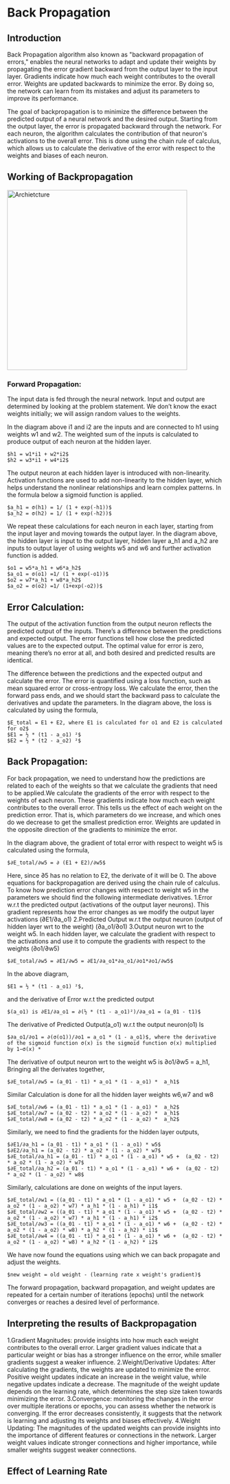# Back Propagation 

## Introduction

Back Propagation algorithm also known as "backward propagation of errors," enables the neural networks to adapt and update their weights by propagating the error gradient backward from the output layer to the input layer. Gradients indicate how much each weight contributes to the overall error. Weights are updated backwards to minimize the error.  By doing so, the network can learn from its mistakes and adjust its parameters to improve its performance.

The goal of backpropagation is to minimize the difference between the predicted output of a neural network and the desired output. Starting from the output layer, the error is propagated backward through the network. For each neuron, the algorithm calculates the contribution of that neuron's activations to the overall error. This is done using the chain rule of calculus, which allows us to calculate the derivative of the error with respect to the weights and biases of each neuron.

## Working of Backpropagation
<img width="419" alt="Archietcture" src="https://github.com/prarthanats/ERA/assets/32382676/91b602be-fdd8-4b9d-b481-a3d2bf30e614">

### Forward Propagation: 
The input data is fed through the neural network. Input and output are determined by looking at the problem statement. We don’t know the exact weights initially; we will assign random values to the weights. 

In the diagram above i1 and i2 are the inputs and are connected to h1 using weights w1 and w2. The weighted sum of the inputs is calculated to produce output of each neuron at the hidden layer.

	$h1 = w1*i1 + w2*i2$
	$h2 = w3*i1 + w4*i2$

The output neuron at each hidden layer is introduced with non-linearity. Activation functions are used to add non-linearity to the hidden layer, which helps understand the nonlinear relationships and learn complex patterns. In the formula below a sigmoid function is applied.

	$a_h1 = σ(h1) = 1/ (1 + exp(-h1))$
	$a_h2 = σ(h2) = 1/ (1 + exp(-h2))$

We repeat these calculations for each neuron in each layer, starting from the input layer and moving towards the output layer. In the diagram above, the hidden layer is input to the output layer, hidden layer a_h1 and a_h2 are inputs to output layer o1 using weights w5 and w6 and further activation function is added.
	
	$o1 = w5*a_h1 + w6*a_h2$
	$a_o1 = σ(o1) =1/ (1 + exp(-o1))$
	$o2 = w7*a_h1 + w8*a_h2$
	$a_o2 = σ(o2) =1/ (1+exp(-o2))$
	
## Error Calculation:
The output of the activation function from the output neuron reflects the predicted output of the inputs.  There’s a difference between the predictions and expected output. The error functions tell how close the predicted values are to the expected output. The optimal value for error is zero, meaning there’s no error at all, and both desired and predicted results are identical.

The difference between the predictions and the expected output and calculate the error. The error is quantified using a loss function, such as mean squared error or cross-entropy loss. We calculate the error, then the forward pass ends, and we should start the backward pass to calculate the derivatives and update the parameters. In the diagram above, the loss is calculated by using the formula,
	
	$E_total = E1 + E2, where E1 is calculated for o1 and E2 is calculated for o2$
	$E1 = ½ * (t1 - a_o1) ²$
	$E2 = ½ * (t2 - a_o2) ²$

## Back Propagation:
For back propagation, we need to understand how the predictions are related to each of the weights so that we calculate the gradients that need to be applied.We calculate the gradients of the error with respect to the weights of each neuron. These gradients indicate how much each weight contributes to the overall error. This tells us the effect of each weight on the prediction error. That is, which parameters do we increase, and which ones do we decrease to get the smallest prediction error. Weights are updated in the opposite direction of the gradients to minimize the error.

In the diagram above, the gradient of total error with respect to weight w5 is calculated using the formula, 

	$∂E_total/∂w5 = ∂ (E1 + E2)/∂w5$
	
Here, since ∂5 has no relation to E2, the derivate of it will be 0. The above equations for backpropagation are derived using the chain rule of calculus.  To know how prediction error changes with respect to weight w5 in the parameters we should find the following intermediate derivatives.
1.Error w.r.t the predicted output (activations of the output layer neurons). This gradient represents how the error changes as we modify the output layer activations (∂E1/∂a_o1)
2.Predicted Output w.r.t the output neuron (output of hidden layer wrt to the weight) (∂a_o1/∂o1)
3.Output neuron wrt to the weight w5. In each hidden layer, we calculate the gradient with respect to the activations and use it to compute the gradients with respect to the weights (∂o1/∂w5)

	$∂E_total/∂w5 = ∂E1/∂w5 = ∂E1/∂a_o1*∂a_o1/∂o1*∂o1/∂w5$

In the above diagram,
	
	$E1 = ½ * (t1 - a_o1) ²$, 
	
and the derivative of Error w.r.t the predicted output 
	
	$(a_o1) is ∂E1/∂a_o1 = ∂(½ * (t1 - a_o1)²)/∂a_o1 = (a_01 - t1)$

The derivative of Predicted Output(a_o1) w.r.t the output neuron(o1) Is 

	$∂a_o1/∂o1 = ∂(σ(o1))/∂o1 = a_o1 * (1 - a_o1)$, where the derivative of the sigmoid function σ(x) is the sigmoid function σ(x) multiplied by 1−σ(x) *

The derivative of output neuron wrt to the weight w5 is ∂o1/∂w5 = a_h1, Bringing all the derivates together,

	$∂E_total/∂w5 = (a_01 - t1) * a_o1 * (1 - a_o1) *  a_h1$

Similar Calculation is done for all the hidden layer weights w6,w7 and w8
	
	$∂E_total/∂w6 = (a_01 - t1) * a_o1 * (1 - a_o1) *  a_h2$
	$∂E_total/∂w7 = (a_02 - t2) * a_o2 * (1 - a_o2) *  a_h1$
	$∂E_total/∂w8 = (a_02 - t2) * a_o2 * (1 - a_o2) *  a_h2$

Similarly, we need to find the gradients for the hidden layer outputs,

	$∂E1/∂a_h1 = (a_01 - t1) * a_o1 * (1 - a_o1) * w5$
	$∂E2/∂a_h1 = (a_02 - t2) * a_o2 * (1 - a_o2) * w7$
	$∂E_total/∂a_h1 = (a_01 - t1) * a_o1 * (1 - a_o1) * w5 +  (a_02 - t2) * a_o2 * (1 - a_o2) * w7$
	$∂E_total/∂a_h2 = (a_01 - t1) * a_o1 * (1 - a_o1) * w6 +  (a_02 - t2) * a_o2 * (1 - a_o2) * w8$

Similarly, calculations are done on weights of the input layers. 
	
	$∂E_total/∂w1 = ((a_01 - t1) * a_o1 * (1 - a_o1) * w5 +  (a_02 - t2) * a_o2 * (1 - a_o2) * w7) * a_h1 * (1 - a_h1) * i1$
	$∂E_total/∂w2 = ((a_01 - t1) * a_o1 * (1 - a_o1) * w5 +  (a_02 - t2) * a_o2 * (1 - a_o2) * w7) * a_h1 * (1 - a_h1) * i2$
	$∂E_total/∂w3 = ((a_01 - t1) * a_o1 * (1 - a_o1) * w6 +  (a_02 - t2) * a_o2 * (1 - a_o2) * w8) * a_h2 * (1 - a_h2) * i1$
	$∂E_total/∂w4 = ((a_01 - t1) * a_o1 * (1 - a_o1) * w6 +  (a_02 - t2) * a_o2 * (1 - a_o2) * w8) * a_h2 * (1 - a_h2) * i2$

We have now found the equations using which we can back propagate and adjust the weights.

	$new weight = old weight - (learning rate x weight's gradient)$
	
The forward propagation, backward propagation, and weight updates are repeated for a certain number of iterations (epochs) until the network converges or reaches a desired level of performance.

## Interpreting the results of Backpropagation
1.Gradient Magnitudes: provide insights into how much each weight contributes to the overall error. Larger gradient values indicate that a particular weight or bias has a stronger influence on the error, while smaller gradients suggest a weaker influence.
2.Weight/Derivative Updates: After calculating the gradients, the weights are updated to minimize the error. Positive weight updates indicate an increase in the weight value, while negative updates indicate a decrease. The magnitude of the weight update depends on the learning rate, which determines the step size taken towards minimizing the error.
3.Convergence: monitoring the changes in the error over multiple iterations or epochs, you can assess whether the network is converging. If the error decreases consistently, it suggests that the network is learning and adjusting its weights and biases effectively.
4.Weight Updating: The magnitudes of the updated weights can provide insights into the importance of different features or connections in the network. Larger weight values indicate stronger connections and higher importance, while smaller weights suggest weaker connections.

## Effect of Learning Rate
	
